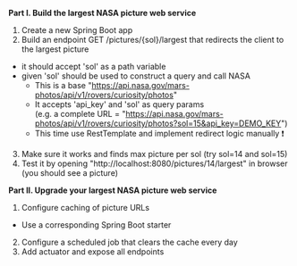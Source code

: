 
**Part I. Build the largest NASA picture web service**

1. Create a new Spring Boot app
2. Build an endpoint GET /pictures/{sol}/largest that redirects the client to the largest picture
  * it should accept 'sol' as a path variable
  * given 'sol' should be used to construct a query and call NASA
     - This is a base "https://api.nasa.gov/mars-photos/api/v1/rovers/curiosity/photos"
     - It accepts 'api_key' and 'sol' as query params 
          <br>(e.g. a complete URL = "https://api.nasa.gov/mars-photos/api/v1/rovers/curiosity/photos?sol=15&api_key=DEMO_KEY")
     - This time use RestTemplate and implement redirect logic manually :exclamation:️
3. Make sure it works and finds max picture per sol (try sol=14 and sol=15)
4. Test it by opening "http://localhost:8080/pictures/14/largest" in browser (you should see a picture)

**Part II. Upgrade your largest NASA picture web service**
1. Configure caching of picture URLs
 * Use a corresponding Spring Boot starter 
2. Configure a scheduled job that clears the cache every day
3. Add actuator and expose all endpoints
